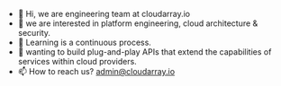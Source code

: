 - 👋 Hi, we are engineering team at cloudarray.io
- 👀 we are interested in platform engineering, cloud architecture & security.
- 🌱 Learning is a continuous process.
- 💞️ wanting to build plug-and-play APIs that extend the capabilities of services within cloud providers.
- 📫 How to reach us? admin@cloudarray.io

<!---
kryptos-bit/kryptos-bit is a ✨ special ✨ repository because its `README.md` (this file) appears on your GitHub profile.
You can click the Preview link to take a look at your changes.
--->
